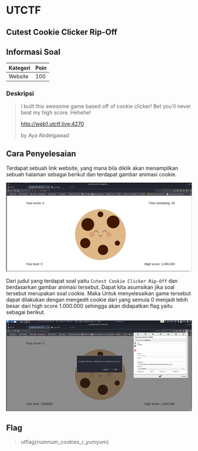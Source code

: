 # UTCTF

## Cutest Cookie Clicker Rip-Off

## Informasi Soal
| Kategori | Poin |
| -------- | ---- |
| Website | 100 |

### Deskripsi

>I built this awesome game based off of cookie clicker! Bet you'll never beat my high score. Hehehe!
>
>http://web1.utctf.live:4270
>
>by Aya Abdelgawad

## Cara Penyelesaian
Terdapat sebuah link website, yang mana bila diklik akan menampilkan sebuah halaman sebagai berikut dan terdapat gambar animasi cookie.

![image](Images/2_web.PNG)

Dari judul yang terdapat soal yaitu ```Cutest Cookie Clicker Rip-Off``` dan berdasarkan gambar animasi tersebut. Dapat kita asumsikan jika soal tersebut merupakan soal cookie. Maka Untuk menyelesaikan game tersebut dapat dilakukan dengan mengedit cookie dari yang semula 0 menjadi lebih besar dari high score 1.000.000 sehingga akan didapatkan flag yaitu sebagai berikut.

![image](Images/3_flag.PNG)
## Flag

> utflag{numnum_cookies_r_yumyum}